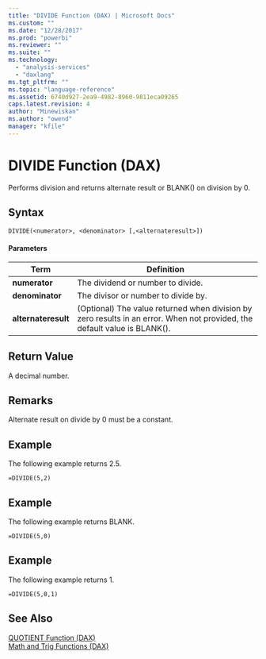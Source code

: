 ```yaml
---
title: "DIVIDE Function (DAX) | Microsoft Docs"
ms.custom: ""
ms.date: "12/28/2017"
ms.prod: "powerbi"
ms.reviewer: ""
ms.suite: ""
ms.technology: 
  - "analysis-services"
  - "daxlang"
ms.tgt_pltfrm: ""
ms.topic: "language-reference"
ms.assetid: 6740d927-2ea9-4982-8960-9811eca09265
caps.latest.revision: 4
author: "Minewiskan"
ms.author: "owend"
manager: "kfile"
---
```

# DIVIDE Function (DAX)
Performs division and returns alternate result or BLANK() on division by 0.  
  
## Syntax  
  
```  
DIVIDE(<numerator>, <denominator> [,<alternateresult>])  
```  
  
#### Parameters  
  
|Term|Definition|  
|--------|--------------|  
|**numerator**|The dividend or number to divide.|  
|**denominator**|The divisor or number to divide by.|  
|**alternateresult**|(Optional) The value returned when division by zero results in an error. When not provided, the default value is BLANK().|  
  
## Return Value  
A decimal number.  
  
## Remarks  
Alternate result on divide by 0 must be a constant.  
  
## Example  
The following example returns 2.5.  
  
```  
=DIVIDE(5,2)  
```  
  
## Example  
The following example returns BLANK.  
  
```  
=DIVIDE(5,0)  
```  
  
## Example  
The following example returns 1.  
  
```  
=DIVIDE(5,0,1)  
```  
  
## See Also  
[QUOTIENT Function &#40;DAX&#41;](quotient-function-dax.md)  
[Math and Trig Functions &#40;DAX&#41;](math-and-trig-functions-dax.md)  
  
